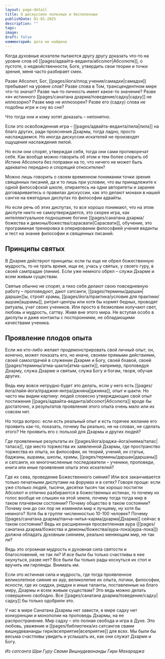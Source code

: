 ```yaml
---
layout: page-detail
title: О дискуссиях полезных и бесполезных
publishDate: 01-01-2025
description: ""
tags: 
image: 
draft: false
комментарий: дата не найдена
---
```


Когда духовные искатели пытаются другу другу доказать что-то на уровне слов об [[pages/адвайта-веданта/абсолют|Абсолюте]], о пустоте, о недвойственности, Боге, утвердить свои теории и точки зрения, меня часто разбирает смех.

Разве Абсолют, Бог, [[pages/йога/плод учения/самадхи|самадхи]] пребывает на уровне слов? Разве слова в Том, трансцендентном мире что-то значат? Разве чья-то личность имеет какое-то значение? Разве «я» истинного [[pages/санатана дхарма/поведение/садху|садху]] не иллюзорно? Разве мир не иллюзорен? Разве его (садху) слова не подобны игре и сну во сне? 

Что тогда они и кому хотят доказать – непонятно.

Если это освобожденная игра – [[pages/адвайта-веданта/лила|лила]] на благо других, ради прояснения Дхармы, тогда ладно, просто наслаждаемся. Но иногда дискуссии искателей не производят ощущения наслаждения лилой.

Но если они спорят, утверждая себя, тогда они сами противоречат себе. Как вообще можно говорить об этом и тем более спорить об Истине Абсолюта без поправки на то, что ничего не может быть адекватно передано и спорящий относителен? 

Можно лишь говорить о своем временном понимании точки зрения священных писаний, да и то лишь при условии, что вы принадлежите к одной философской школе, опираетесь на одни авторитеты и заранее договариваетесь о правилах дискуссии, как это делают монахи в нашей сангхе на ежегодных диспутах по философии адвайты.

Но если речь об этих диспутах, то все хорошо понимают, что на этом диспуте никто не самоутверждается, это скорее игра, как интеллектуальное подношение богине [[pages/санатана дхарма/божества и демоны/божества/сарасвати|Сарасвати]], обучение, это программная тренировка в оперировании философией учения веданты и тест на знание философии и священных писаний.

## Принципы святых

В Дхарме действуют принципы: если ты еще не обрел божественную мудрость, то не трать время, ищи ее, учась у святых, у своего гуру, в своей сампрадае (линии). Если уже немного обрел – служи Дхарме и всем живым существам.

Святые обычно не спорят, а тихо себе делают свою повседневную работу – проповедуют, дают сатсанги, [[pages/термины/даршан|даршан]]ы, строят храмы, [[pages/йога/практика/условия для практики/ашрам|ашрамы]], ритрит-центры или хотя бы кормят бедных, проводят ритуалы, учат своих учеников. Или просто в безмолвии излучают свет, любовь и мудрость, саттву. Живя вне этого мира. Не вступая особо в диспуты и даже контакты с посторонними, не обладающими качествами ученика.

## Проявление плодов опыта

Если же кто-либо желает продемонстрировать свой личный опыт, он, конечно, может показать его, но иначе, своими прямыми действиями, своей самоотдачей в служении Дхарме и Богу, своей бхавой, своей [[pages/термины/атма-шакти|атма-шакти]], например, проповедуя Дхарму, служа Дхарме и святым, служа Богу и богам, творя, обучая других.

Ведь ему вовсе нетрудно будет это делать, если у него есть [[pages/йога/лайя-йога/праджня-янтра/джняна|джняна]], опыт и шакти. Но часто мы видим картину: людей словесно утверждающих свой опыт постижения [[pages/адвайта-веданта/абсолют|Абсолюта]] вроде бы достаточно, а результатов проявления этого опыта очень мало или их совсем нет.

Но тогда вопрос: если есть реальный опыт и есть горячее желание его проявить как-то, показать, почему бы реально, не на словах, не сделать этого? Не проявить его с пользой для Дхармы и других людей?

Где проявленные результаты их [[pages/йога/раджа-йога/нияма/тапас|тапаса]], где место торжества их заявленной Дхармы, где пространство торжества их опыта, их философии, их теорий, учений, их статьи, баджаны, ашрамы, школы, храмы, [[pages/термины/даршан|даршаны]] и сатсанги, их многочисленные последователи – ученики, проповеди, книги или иные проявления опыта этих искателей?

Где их сева, проведение Божественного сияния? Или все заканчивается только печатными диспутами на форумах и в сетях? Говоря проще: если уже столько людей, тысячи, десятки тысяч так хорошо постигли Абсолют и отлично разбираются в божественных истинах, то почему их голос вообще не слышен на этой земле, почему тогда тогда мир в таком плачевном состоянии? Почему общество в таком состоянии? Почему они до сих пор не изменили мир к лучшему, ну хотя бы немного? Хотя бы в группе численностью 10-100 человек? Почему [[pages/санатана дхарма/панча-нитья-карма/дхарма|Дхарма]] сейчас в таком состоянии? Ведь их расширенная просветленная аура ([[pages/санатана дхарма/божества и демоны/божества/аура-лока|аура-лока]]) должна обладать духовным сиянием, реально меняющим мир, не так ли?

Ведь это огромная мудрость и духовная сила святости и благословений, не так ли? И все были бы только счастливы в нее окунуться, разве нет? Все были бы только рады коснуться их стоп и вручить им гирлянды. Внимать им.

Если это истинная сила и мудрость, где тогда проявленное великолепное сияние их аур, великолепие их опыта, логики, философии, ясности, где их сиддхи, риддхи и иные таланты, поставленные на благо миру, Дхармы и всем живым существам? Это ведь можно делать совершенно свободно. Все [[pages/санатана дхарма/поведение/садху|садху]] бы только одобрили это.

У нас в мире Санатана Дхармы нет зависти, в мире садху нет конкуренции и монополии на проповедь Дхармы, на ее распространение. Мир садху – это полная свобода и игра в Духе. Это любовь, уважение и [[pages/библиотека/из сатсангов свами вишнудевананды гири/всеприятие|всеприятие]] для всех. Мы были бы весьма счастливы увидеть и услышать их, как они служат Дхарме и Богу.

*Из сатсанга Шри Гуру Свами Вишнудевананды Гири Махараджа*

